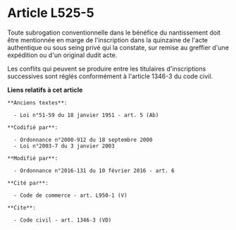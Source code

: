 # Article L525-5

Toute subrogation conventionnelle dans le bénéfice du nantissement doit être mentionnée en marge de l'inscription dans la
quinzaine de l'acte authentique ou sous seing privé qui la constate, sur remise au greffier d'une expédition ou d'un original
dudit acte. 

Les conflits qui peuvent se produire entre les titulaires d'inscriptions successives sont réglés conformément à l'article
1346-3 du code civil.

**Liens relatifs à cet article**

	**Anciens textes**:

	  - Loi n°51-59 du 18 janvier 1951 - art. 5 (Ab)

	**Codifié par**:

	  - Ordonnance n°2000-912 du 18 septembre 2000
	  - Loi n°2003-7 du 3 janvier 2003

	**Modifié par**:

	  - Ordonnance n°2016-131 du 10 février 2016 - art. 6

	**Cité par**:

	  - Code de commerce - art. L950-1 (V)

	**Cite**:

	  - Code civil - art. 1346-3 (VD)
